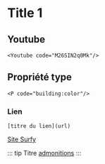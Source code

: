 # Title 1


## Youtube

```
<Youtube code="M26SIN2q0Mk"/>
```

## Propriété type

```
<P code="building:color"/>
```

### Lien

```
[titre du lien](url)
```

[Site Surfy](https://www.surfy.pro)



::: tip Titre
[admonitions](https://docusaurus.io/fr/docs/markdown-features/admonitions)
:::